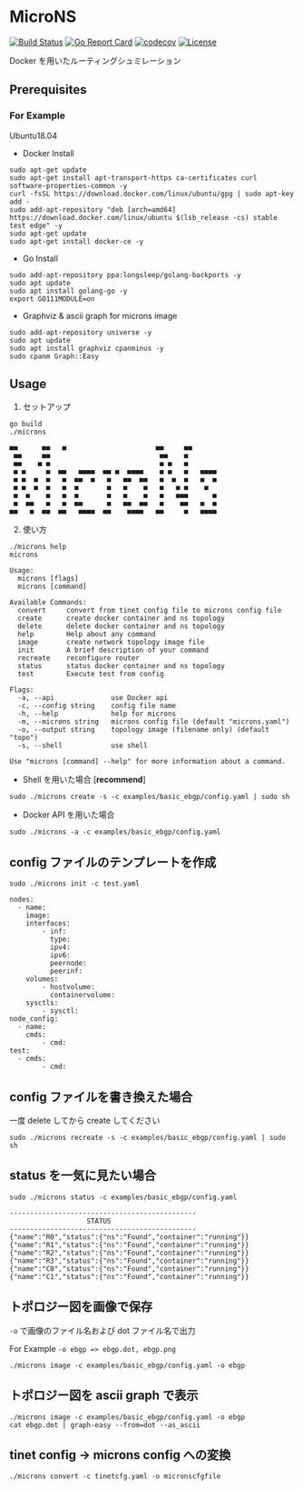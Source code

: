# MicroNS

[![Build Status](https://travis-ci.com/ak1ra24/microns.svg?branch=master)](https://travis-ci.com/ak1ra24/microns) [![Go Report Card](https://goreportcard.com/badge/github.com/ak1ra24/microns)](https://goreportcard.com/report/github.com/ak1ra24/microns) [![codecov](https://codecov.io/gh/ak1ra24/microns/branch/master/graph/badge.svg)](https://codecov.io/gh/ak1ra24/microns) [![License](https://img.shields.io/badge/License-Apache%202.0-blue.svg)](https://opensource.org/licenses/Apache-2.0)

Docker を用いたルーティングシュミレーション

## Prerequisites

### For Example

Ubuntu18.04

- Docker Install

```
sudo apt-get update
sudo apt-get install apt-transport-https ca-certificates curl software-properties-common -y
curl -fsSL https://download.docker.com/linux/ubuntu/gpg | sudo apt-key add -
sudo add-apt-repository "deb [arch=amd64] https://download.docker.com/linux/ubuntu $(lsb_release -cs) stable test edge" -y
sudo apt-get update
sudo apt-get install docker-ce -y
```

- Go Install

```
sudo add-apt-repository ppa:longsleep/golang-backports -y
sudo apt update
sudo apt install golang-go -y
export GO111MODULE=on
```

- Graphviz & ascii graph for microns image

```
sudo add-apt-repository universe -y
sudo apt update
sudo apt install graphviz cpanminus -y
sudo cpanm Graph::Easy
```

## Usage

1. セットアップ

```
go build
./microns

■■      ■■   ■                      ■■     ■■      
 ■■     ■■                           ■■    ■       
 ■■    ■ ■                           ■ ■   ■       
 ■ ■     ■  ■■   ■■■■  ■■ ■  ■■■■    ■ ■   ■   ■■■■
 ■ ■  ■  ■   ■  ■■  ■   ■   ■■  ■■   ■  ■  ■   ■  ■
 ■ ■  ■  ■   ■  ■       ■   ■    ■   ■   ■ ■    ■  
 ■  ■    ■   ■  ■       ■   ■    ■   ■   ■■■      ■
 ■  ■■   ■   ■  ■■      ■   ■■  ■■   ■    ■■   ■  ■
■■   ■  ■■  ■■   ■■■■  ■■    ■■■■   ■■     ■   ■■■■
```

2. 使い方

```
./microns help
microns

Usage:
  microns [flags]
  microns [command]

Available Commands:
  convert     convert from tinet config file to microns config file
  create      create docker container and ns topology
  delete      delete docker container and ns topology
  help        Help about any command
  image       create network topology image file
  init        A brief description of your command
  recreate    reconfigure router
  status      status docker container and ns topology
  test        Execute test from config

Flags:
  -a, --api              use Docker api
  -c, --config string    config file name
  -h, --help             help for microns
  -m, --microns string   microns config file (default "microns.yaml")
  -o, --output string    topology image (filename only) (default "topo")
  -s, --shell            use shell

Use "microns [command] --help" for more information about a command.
```

- Shell を用いた場合 [**recommend**]

```
sudo ./microns create -s -c examples/basic_ebgp/config.yaml | sudo sh
```

- Docker API を用いた場合

```
sudo ./microns -a -c examples/basic_ebgp/config.yaml
```

## config ファイルのテンプレートを作成

```
sudo ./microns init -c test.yaml

nodes:
  - name:
    image:
    interfaces:
        - inf:
          type:
          ipv4:
          ipv6:
          peernode:
          peerinf:
    volumes:
        - hostvolume:
          containervolume:
    sysctls:
        - sysctl:
node_config:
  - name:
    cmds:
        - cmd:
test:
  - cmds:
        - cmd:

```

## config ファイルを書き換えた場合

一度 delete してから create してください

```
sudo ./microns recreate -s -c examples/basic_ebgp/config.yaml | sudo sh
```

## status を一気に見たい場合

```
sudo ./microns status -c examples/basic_ebgp/config.yaml

----------------------------------------------
                   STATUS
----------------------------------------------
{"name":"R0","status":{"ns":"Found","container":"running"}}
{"name":"R1","status":{"ns":"Found","container":"running"}}
{"name":"R2","status":{"ns":"Found","container":"running"}}
{"name":"R3","status":{"ns":"Found","container":"running"}}
{"name":"C0","status":{"ns":"Found","container":"running"}}
{"name":"C1","status":{"ns":"Found","container":"running"}}
```

## トポロジー図を画像で保存

`-o` で画像のファイル名および dot ファイル名で出力

For Example `-o ebgp => ebgp.dot, ebgp.png`

```
./microns image -c examples/basic_ebgp/config.yaml -o ebgp
```

## トポロジー図を ascii graph で表示

```
./microns image -c examples/basic_ebgp/config.yaml -o ebgp
cat ebgp.dot | graph-easy --from=dot --as_ascii
```

## tinet config -> microns config への変換

```
./microns convert -c tinetcfg.yaml -o micronscfgfile
```
